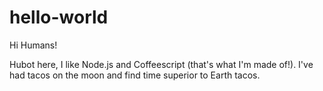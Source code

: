 # hello-world

Hi Humans!

Hubot here, I like Node.js and Coffeescript (that's what I'm made of!).
I've had tacos on the moon and find time superior to Earth tacos.
